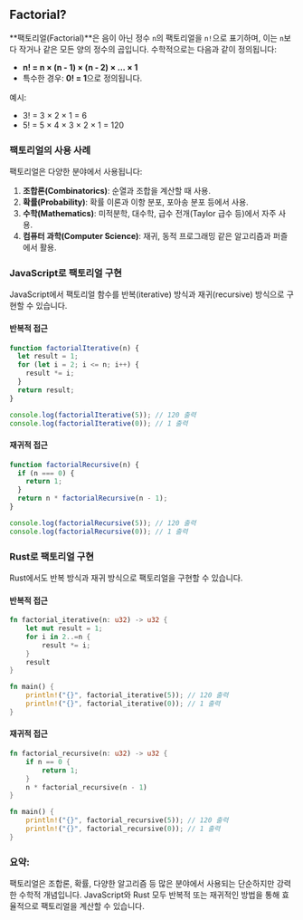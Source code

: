 ## Factorial?

**팩토리얼(Factorial)**은 음이 아닌 정수 `n`의 팩토리얼을 `n!`으로 표기하며, 이는 `n`보다 작거나 같은 모든 양의 정수의 곱입니다. 수학적으로는 다음과 같이 정의됩니다:

- **n! = n × (n - 1) × (n - 2) × ... × 1**
- 특수한 경우: **0! = 1**으로 정의됩니다.

예시:

- 3! = 3 × 2 × 1 = 6
- 5! = 5 × 4 × 3 × 2 × 1 = 120

### 팩토리얼의 사용 사례

팩토리얼은 다양한 분야에서 사용됩니다:

1. **조합론(Combinatorics)**: 순열과 조합을 계산할 때 사용.
2. **확률(Probability)**: 확률 이론과 이항 분포, 포아송 분포 등에서 사용.
3. **수학(Mathematics)**: 미적분학, 대수학, 급수 전개(Taylor 급수 등)에서 자주 사용.
4. **컴퓨터 과학(Computer Science)**: 재귀, 동적 프로그래밍 같은 알고리즘과 퍼즐에서 활용.

### JavaScript로 팩토리얼 구현

JavaScript에서 팩토리얼 함수를 반복(iterative) 방식과 재귀(recursive) 방식으로 구현할 수 있습니다.

#### 반복적 접근

```javascript
function factorialIterative(n) {
  let result = 1;
  for (let i = 2; i <= n; i++) {
    result *= i;
  }
  return result;
}

console.log(factorialIterative(5)); // 120 출력
console.log(factorialIterative(0)); // 1 출력
```

#### 재귀적 접근

```javascript
function factorialRecursive(n) {
  if (n === 0) {
    return 1;
  }
  return n * factorialRecursive(n - 1);
}

console.log(factorialRecursive(5)); // 120 출력
console.log(factorialRecursive(0)); // 1 출력
```

### Rust로 팩토리얼 구현

Rust에서도 반복 방식과 재귀 방식으로 팩토리얼을 구현할 수 있습니다.

#### 반복적 접근

```rust
fn factorial_iterative(n: u32) -> u32 {
    let mut result = 1;
    for i in 2..=n {
        result *= i;
    }
    result
}

fn main() {
    println!("{}", factorial_iterative(5)); // 120 출력
    println!("{}", factorial_iterative(0)); // 1 출력
}
```

#### 재귀적 접근

```rust
fn factorial_recursive(n: u32) -> u32 {
    if n == 0 {
        return 1;
    }
    n * factorial_recursive(n - 1)
}

fn main() {
    println!("{}", factorial_recursive(5)); // 120 출력
    println!("{}", factorial_recursive(0)); // 1 출력
}
```

### 요약:

팩토리얼은 조합론, 확률, 다양한 알고리즘 등 많은 분야에서 사용되는 단순하지만 강력한 수학적 개념입니다. JavaScript와 Rust 모두 반복적 또는 재귀적인 방법을 통해 효율적으로 팩토리얼을 계산할 수 있습니다.
